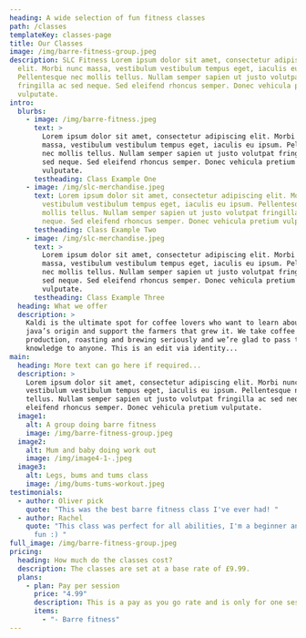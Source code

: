 ```yaml
---
heading: A wide selection of fun fitness classes
path: /classes
templateKey: classes-page
title: Our Classes
image: /img/barre-fitness-group.jpeg
description: SLC Fitness Lorem ipsum dolor sit amet, consectetur adipiscing
  elit. Morbi nunc massa, vestibulum vestibulum tempus eget, iaculis eu ipsum.
  Pellentesque nec mollis tellus. Nullam semper sapien ut justo volutpat
  fringilla ac sed neque. Sed eleifend rhoncus semper. Donec vehicula pretium
  vulputate.
intro:
  blurbs:
    - image: /img/barre-fitness.jpeg
      text: >
        Lorem ipsum dolor sit amet, consectetur adipiscing elit. Morbi nunc
        massa, vestibulum vestibulum tempus eget, iaculis eu ipsum. Pellentesque
        nec mollis tellus. Nullam semper sapien ut justo volutpat fringilla ac
        sed neque. Sed eleifend rhoncus semper. Donec vehicula pretium
        vulputate.
      testheading: Class Example One
    - image: /img/slc-merchandise.jpeg
      text: Lorem ipsum dolor sit amet, consectetur adipiscing elit. Morbi nunc massa,
        vestibulum vestibulum tempus eget, iaculis eu ipsum. Pellentesque nec
        mollis tellus. Nullam semper sapien ut justo volutpat fringilla ac sed
        neque. Sed eleifend rhoncus semper. Donec vehicula pretium vulputate.
      testheading: Class Example Two
    - image: /img/slc-merchandise.jpeg
      text: >
        Lorem ipsum dolor sit amet, consectetur adipiscing elit. Morbi nunc
        massa, vestibulum vestibulum tempus eget, iaculis eu ipsum. Pellentesque
        nec mollis tellus. Nullam semper sapien ut justo volutpat fringilla ac
        sed neque. Sed eleifend rhoncus semper. Donec vehicula pretium
        vulputate.
      testheading: Class Example Three
  heading: What we offer
  description: >
    Kaldi is the ultimate spot for coffee lovers who want to learn about their
    java’s origin and support the farmers that grew it. We take coffee
    production, roasting and brewing seriously and we’re glad to pass that
    knowledge to anyone. This is an edit via identity...
main:
  heading: More text can go here if required...
  description: >
    Lorem ipsum dolor sit amet, consectetur adipiscing elit. Morbi nunc massa,
    vestibulum vestibulum tempus eget, iaculis eu ipsum. Pellentesque nec mollis
    tellus. Nullam semper sapien ut justo volutpat fringilla ac sed neque. Sed
    eleifend rhoncus semper. Donec vehicula pretium vulputate.
  image1:
    alt: A group doing barre fitness
    image: /img/barre-fitness-group.jpeg
  image2:
    alt: Mum and baby doing work out
    image: /img/image4-1-.jpeg
  image3:
    alt: Legs, bums and tums class
    image: /img/bums-tums-workout.jpeg
testimonials:
  - author: Oliver pick
    quote: "This was the best barre fitness class I've ever had! "
  - author: Rachel
    quote: "This class was perfect for all abilities, I'm a beginner and had great
      fun :) "
full_image: /img/barre-fitness-group.jpeg
pricing:
  heading: How much do the classes cost?
  description: The classes are set at a base rate of £9.99.
  plans:
    - plan: Pay per session
      price: "4.99"
      description: This is a pay as you go rate and is only for one session
      items:
        - "- Barre fitness"
---
```

